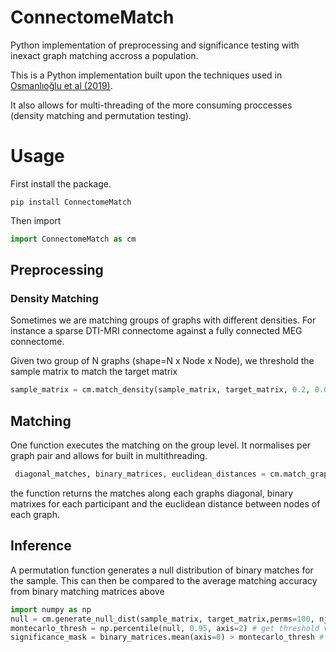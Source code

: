 # ConnectomeMatch
Python implementation of preprocessing and significance testing with inexact graph matching accross a population. 

This is a Python implementation built upon the techniques used in [Osmanlıoğlu et al (2019)](https://pubmed.ncbi.nlm.nih.gov/31141738/).

It also allows for multi-threading of the more consuming proccesses (density matching and permutation testing).

# Usage
First install the package. 
```
pip install ConnectomeMatch
```
Then import 
```python
import ConnectomeMatch as cm
```
## Preprocessing
### Density Matching
Sometimes we are matching groups of graphs with different densities. For instance a sparse DTI-MRI connectome against a fully connected MEG connectome. 

Given two group of N graphs (shape=N x Node x Node), we threshold the sample matrix to match the target matrix

```python
sample_matrix = cm.match_density(sample_matrix, target_matrix, 0.2, 0.01,100)
```

## Matching

One function executes the matching on the group level. It normalises per graph pair and allows for built in multithreading. 

```python
 diagonal_matches, binary_matrices, euclidean_distances = cm.match_graphs(sample_matrix, target_matrix, njobs=4, log=True) 
```
the function returns the matches along each graphs diagonal, binary matrixes for each participant and the euclidean distance between nodes of each graph. 

## Inference

A permutation function generates a null distribution of binary matches for the sample.
This can then be compared to the average matching accuracy from binary matching matrices above
```python
import numpy as np
null = cm.generate_null_dist(sample_matrix, target_matrix,perms=100, njobs=4) # get null distribution
montecarlo_thresh = np.percentile(null, 0.95, axis=2) # get threshold values for matching matrix
significance_mask = binary_matrices.mean(axis=0) > montecarlo_thresh # mask for all significant values
```
